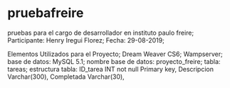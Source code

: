 # pruebafreire
pruebas para el cargo de desarrollador en instituto paulo freire;
Participante: Henry Iregui Florez;
Fecha: 29-08-2019;

Elementos Utilizados para el Proyecto;
Dream Weaver CS6;
Wampserver;
base de datos: MySQL 5.1;
nombre base de datos: proyecto_freire;
tabla: tareas;
estructura tabla:
ID_tarea INT not null Primary key,
Descripcion Varchar(300),
Completada Varchar(30),

